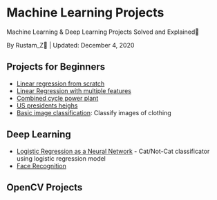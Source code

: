 # Machine Learning Projects 
Machine Learning & Deep Learning Projects Solved and Explained🎯

By Rustam_Z🚀 | Updated: December 4, 2020

## Projects for Beginners
- [Linear regression from scratch](linear-regression-from-scratch)
- [Linear Regression with multiple features](linear-regression-multiple-features)
- [Combined cycle power plant](power-plant)
- [US presidents heighs](US-presidents-heights)
- [Basic image classification](classify-images-of-clothing.ipynb): Classify images of clothing

## Deep Learning
- [Logistic Regression as a Neural Network](Logistic-Regression-as-a-Neural-Network) - Cat/Not-Cat classificator using logistic regression model
- [Face Recognition](Face-Regognition)

## OpenCV Projects
